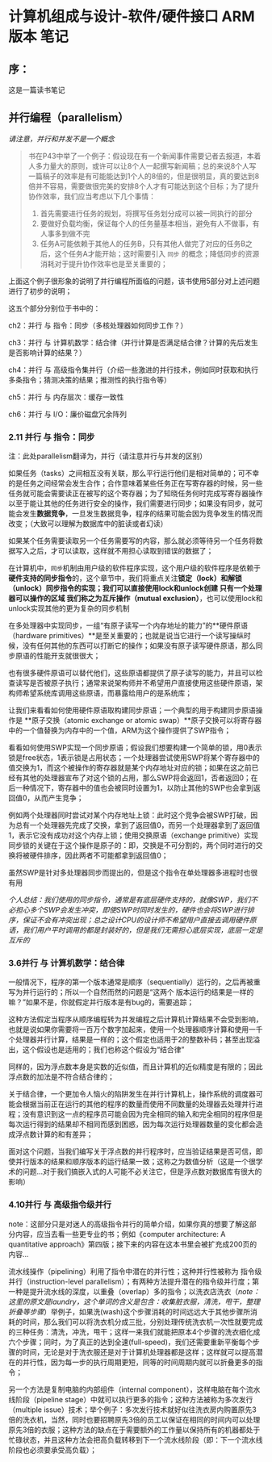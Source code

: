 # 计算机组成与设计-软件/硬件接口 ARM版本 笔记



## 序：

这是一篇读书笔记



## 并行编程（parallelism）

*请注意，并行和并发不是一个概念*

> 书在P43中举了一个例子：假设现在有一个新闻事件需要记者去报道，本着人多力量大的原则，或许可以让8个人一起撰写新闻稿；总的来说8个人写一篇稿子的效率是有可能能达到1个人的8倍的，但是很明显，真的要达到8倍并不容易，需要做很完美的安排8个人才有可能达到这个目标；为了提升协作效率，我们应当考虑以下几个事情：
>
> 1. 首先需要进行任务的规划，将撰写任务划分成可以被一同执行的部分
> 2. 要做好负载均衡，保证每个人的任务量基本相当，避免有人不做事，有人事多到做不完
> 3. 任务A可能依赖于其他人的任务B，只有其他人做完了对应的任务B之后，这个任务A才能开始；这时需要引入 `同步` 的概念；降低同步的资源消耗对于提升协作效率也是至关重要的；

上面这个例子很形象的说明了并行编程所面临的问题，该书使用5部分对上述问题进行了初步的说明；

这五个部分分别位于书中的：

ch2：并行 与 指令：同步（多核处理器如何同步工作？）

ch3：并行 与 计算机数学：结合律（并行计算是否满足结合律？计算的先后发生是否影响计算的结果？）

ch4：并行 与 高级指令集并行（介绍一些激进的并行技术，例如同时获取和执行多条指令；猜测决策的结果；推测性的执行指令等）

ch5：并行 与 内存层次：缓存一致性

ch6：并行 与 I/O：廉价磁盘冗余阵列





### 2.11 并行 与 指令：同步

注：此处parallelism翻译为，并行（请注意并行与并发的区别）

如果任务（tasks）之间相互没有关联，那么平行运行他们是相对简单的；可不幸的是任务之间经常会发生合作；合作意味着某些任务正在写寄存器的时候，另一些任务就可能会需要读正在被写的这个寄存器；为了知晓任务何时完成写寄存器操作以至于能让其他的任务进行安全的操作，我们需要进行同步；如果没有同步，就可能会发生**数据竞争**，一旦发生数据竞争，程序的结果可能会因为竞争发生的情况而改变；（大致可以理解为数据库中的脏读或者幻读）

如果某个任务需要读取另一个任务需要写的内容，那么就必须等待另一个任务将数据写入之后，才可以读取，这样就不用担心读取到错误的数据了；

在计算机中，`同步`机制由用户级的软件程序实现，这个用户级的软件程序是依赖于**硬件支持的同步指令**的，这个章节中，我们将重点关注**锁定（lock）**和**解锁（unlock）**同步指令的实现；我们可以直接使用lock和unlock创建 **只有一个处理器可以操作的区域** 我们称之为**互斥操作（mutual exclusion）**，也可以使用lock和unlock实现其他的更为复杂的同步机制

在多处理器中实现同步，一组“有原子读写一个内存地址的能力”的**硬件原语（hardware primitives）**是至关重要的；也就是说当它进行一个读写操纵时候，没有任何其他的东西可以打断它的操作；如果没有原子读写硬件原语，那么同步原语的性能开支就很很大；

也有很多硬件原语可以替代他们，这些原语都提供了原子读写的能力，并且可以检查读写是否被原子执行；通常来说架构师并不希望用户直接使用这些硬件原语，架构师希望系统库调用这些原语，而暴露给用户的是系统库；

让我们来看看如何使用硬件原语取构建同步原语；一个典型的用于构建同步原语操作是 **原子交换（atomic exchange or atomic swap）**原子交换可以将寄存器中的一个值替换为内存中的一个值，ARM为这个操作提供了SWP指令；

看看如何使用SWP实现一个同步原语；假设我们想要构建一个简单的锁，用0表示锁是free状态，1表示锁是占用状态；一个处理器尝试使用SWP将某个寄存器中的值交换为1，而这个被操作的寄存器就是某个内存地址对应的锁；如果在这之前已经有其他的处理器宣布了对这个锁的占用，那么SWP将会返回1，否者返回0；在后一种情况下，寄存器中的值也会被同时设置为1，以防止其他的SWP也会拿到返回值0，从而产生竞争；

例如两个处理器同时尝试对某个内存地址上锁：此时这个竞争会被SWP打破，因为总有一个处理器先完成了交换，拿到了返回值0，而另一个处理器拿到了返回值1，表示它没有成功对这个内存上锁；使用交换原语（exchange primitive）实现同步锁的关键在于这个操作是原子的：即，交换是不可分割的，两个同时进行的交换将被硬件排序，因此两者不可能都拿到返回值0；

虽然SWP是针对多处理器同步而提出的，但是这个指令在单处理器多进程时也很有用

*个人总结：我们使用的同步指令，通常是有底层硬件支持的，就像SWP，我们不必担心多个SWP会发生冲突，即使SWP时同时发生的，硬件也会将SWP进行排序，保证不会有冲突出现；总之设计CPU的设计师不希望用户直接去调用硬件原语，我们用户平时调用的都是封装好的，但是我们无需担心底层实现，底层一定是互斥的*

### 3.6并行 与 计算机数学：结合律

一般情况下，程序的第一个版本通常是顺序（sequentially）运行的，之后再被重写为并行运行的；所以一个自然而然的问题是“这两个 版本运行的结果是一样的嘛？”如果不是，你就假定并行版本是有bug的，需要追踪；

这种方法假定当程序从顺序编程转为并发编程之后计算机计算结果不会受到影响，也就是说如果你需要将一百万个数字加起来，使用一个处理器顺序计算和使用一千个处理器并行计算，结果是一样的；这个假定也适用于2的整数补码；甚至出现溢出，这个假设也是适用的；我们也称这个假设为“结合律”

同样的，因为浮点数本身是实数的近似值，而且计算机的近似精度是有限的；因此浮点数的加法是不符合结合律的；

关于结合律，一个更加令人恼火的陷阱发生在并行计算机上，操作系统的调度器可能会根据当前正在运行的其他的程序的数量而使用不同数量的处理器去处理并行进程；没有意识到这一点的程序员可能会因为完全相同的输入和完全相同的程序但是每次运行得到的结果却不相同而感到困惑，因为每次运行处理器数量的变化都会造成浮点数计算的和有差异；

面对这个问题，当我们编写关于浮点数的并行程序时，应当验证结果是否可信，即使并行版本的结果和顺序版本的运行结果一致；这称之为数值分析（这是一个很学术的问题...对于我们搞嵌入式的人可能不必关注它，但是浮点数对数据库有很大的影响）

### 4.10并行 与 高级指令级并行

note：这部分只是对迷人的高级指令并行的简单介绍，如果你真的想要了解这部分内容，应当去看一些更专业的书；例如《computer architecture: A quantitative approach》第四版；接下来的内容在这本书里会被扩充成200页的内容...

流水线操作（pipelining）利用了指令中潜在的并行性；这种并行性被称为 指令级并行（instruction-level parallelism）；有两种方法提升潜在的指令级并行度；第一种是提升流水线的深度，以重叠（overlap）多的指令；以洗衣店洗衣（*note：这里的原文是laundry，这个单词的含义是包含：收集脏衣服，清洗，甩干，整理折叠等步骤*）举例子，如果洗(wash)这个步骤消耗的时间远远大于其他步骤所消耗的时间，那么我们可以将洗衣机分成三批，分别处理传统洗衣机一次性就要完成的三种任务：清洗，冲洗，甩干；这样一来我们就能把原本4个步骤的洗衣细化成六个步骤；同时，为了真正的达到全速(full-speed)，我们还需要重新平衡每个步骤的时间，无论是对于洗衣服还是对于计算机处理器都是这样；这样就可以提高潜在的并行性，因为每一步的执行周期更短，同等的时间周期内就可以折叠更多的指令；

另一个方法是复制电脑的内部组件（internal component），这样电脑在每个流水线阶段（pipeline stage）中就可以执行更多的指令；这种方法被称为多次发行（multiple issue）技术；举个例子：多次发行技术就好似往洗衣房内购置原先3倍的洗衣机，当然，同时也要招聘原先3倍的员工以保证在相同的时间内可以处理原先3倍的衣服；这种方法的缺点在于需要额外的工作量以保持所有的机器都处于忙碌状态，并且这种方法会把高负载转移到下一个流水线阶段（即：下一个流水线阶段也必须要承受高负载）；
